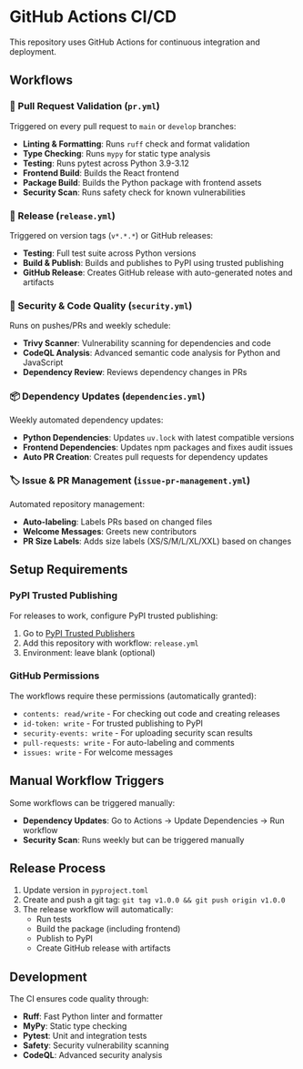 # GitHub Actions CI/CD

This repository uses GitHub Actions for continuous integration and deployment.

## Workflows

### 🔄 Pull Request Validation (`pr.yml`)

Triggered on every pull request to `main` or `develop` branches:

- **Linting & Formatting**: Runs `ruff` check and format validation
- **Type Checking**: Runs `mypy` for static type analysis
- **Testing**: Runs pytest across Python 3.9-3.12
- **Frontend Build**: Builds the React frontend
- **Package Build**: Builds the Python package with frontend assets
- **Security Scan**: Runs safety check for known vulnerabilities

### 🚀 Release (`release.yml`)

Triggered on version tags (`v*.*.*`) or GitHub releases:

- **Testing**: Full test suite across Python versions
- **Build & Publish**: Builds and publishes to PyPI using trusted publishing
- **GitHub Release**: Creates GitHub release with auto-generated notes and artifacts

### 🔐 Security & Code Quality (`security.yml`)

Runs on pushes/PRs and weekly schedule:

- **Trivy Scanner**: Vulnerability scanning for dependencies and code
- **CodeQL Analysis**: Advanced semantic code analysis for Python and JavaScript
- **Dependency Review**: Reviews dependency changes in PRs

### 📦 Dependency Updates (`dependencies.yml`)

Weekly automated dependency updates:

- **Python Dependencies**: Updates `uv.lock` with latest compatible versions
- **Frontend Dependencies**: Updates npm packages and fixes audit issues
- **Auto PR Creation**: Creates pull requests for dependency updates

### 🏷️ Issue & PR Management (`issue-pr-management.yml`)

Automated repository management:

- **Auto-labeling**: Labels PRs based on changed files
- **Welcome Messages**: Greets new contributors
- **PR Size Labels**: Adds size labels (XS/S/M/L/XL/XXL) based on changes

## Setup Requirements

### PyPI Trusted Publishing

For releases to work, configure PyPI trusted publishing:

1. Go to [PyPI Trusted Publishers](https://pypi.org/manage/account/publishing/)
2. Add this repository with workflow: `release.yml`
3. Environment: leave blank (optional)

### GitHub Permissions

The workflows require these permissions (automatically granted):

- `contents: read/write` - For checking out code and creating releases
- `id-token: write` - For trusted publishing to PyPI
- `security-events: write` - For uploading security scan results
- `pull-requests: write` - For auto-labeling and comments
- `issues: write` - For welcome messages

## Manual Workflow Triggers

Some workflows can be triggered manually:

- **Dependency Updates**: Go to Actions → Update Dependencies → Run workflow
- **Security Scan**: Runs weekly but can be triggered manually

## Release Process

1. Update version in `pyproject.toml`
2. Create and push a git tag: `git tag v1.0.0 && git push origin v1.0.0`
3. The release workflow will automatically:
   - Run tests
   - Build the package (including frontend)
   - Publish to PyPI
   - Create GitHub release with artifacts

## Development

The CI ensures code quality through:

- **Ruff**: Fast Python linter and formatter
- **MyPy**: Static type checking
- **Pytest**: Unit and integration tests
- **Safety**: Security vulnerability scanning
- **CodeQL**: Advanced security analysis
